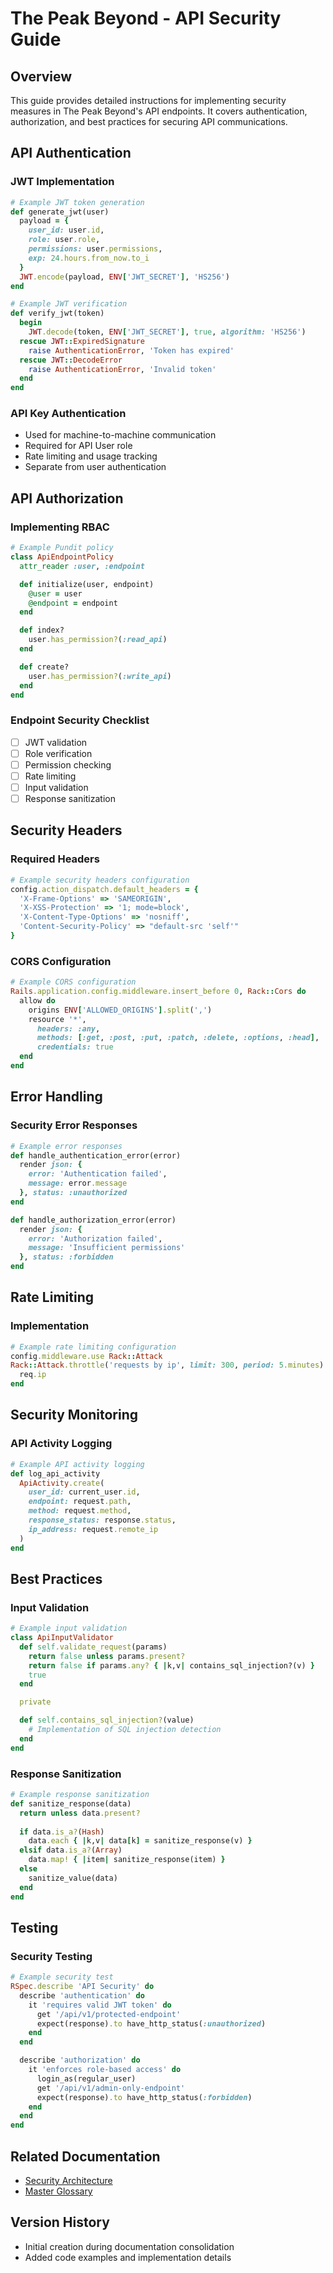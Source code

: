 # The Peak Beyond - API Security Guide

## Overview
This guide provides detailed instructions for implementing security measures in The Peak Beyond's API endpoints. It covers authentication, authorization, and best practices for securing API communications.

## API Authentication

### JWT Implementation
```ruby
# Example JWT token generation
def generate_jwt(user)
  payload = {
    user_id: user.id,
    role: user.role,
    permissions: user.permissions,
    exp: 24.hours.from_now.to_i
  }
  JWT.encode(payload, ENV['JWT_SECRET'], 'HS256')
end

# Example JWT verification
def verify_jwt(token)
  begin
    JWT.decode(token, ENV['JWT_SECRET'], true, algorithm: 'HS256')
  rescue JWT::ExpiredSignature
    raise AuthenticationError, 'Token has expired'
  rescue JWT::DecodeError
    raise AuthenticationError, 'Invalid token'
  end
end
```

### API Key Authentication
- Used for machine-to-machine communication
- Required for API User role
- Rate limiting and usage tracking
- Separate from user authentication

## API Authorization

### Implementing RBAC
```ruby
# Example Pundit policy
class ApiEndpointPolicy
  attr_reader :user, :endpoint

  def initialize(user, endpoint)
    @user = user
    @endpoint = endpoint
  end

  def index?
    user.has_permission?(:read_api)
  end

  def create?
    user.has_permission?(:write_api)
  end
end
```

### Endpoint Security Checklist
- [ ] JWT validation
- [ ] Role verification
- [ ] Permission checking
- [ ] Rate limiting
- [ ] Input validation
- [ ] Response sanitization

## Security Headers

### Required Headers
```ruby
# Example security headers configuration
config.action_dispatch.default_headers = {
  'X-Frame-Options' => 'SAMEORIGIN',
  'X-XSS-Protection' => '1; mode=block',
  'X-Content-Type-Options' => 'nosniff',
  'Content-Security-Policy' => "default-src 'self'"
}
```

### CORS Configuration
```ruby
# Example CORS configuration
Rails.application.config.middleware.insert_before 0, Rack::Cors do
  allow do
    origins ENV['ALLOWED_ORIGINS'].split(',')
    resource '*',
      headers: :any,
      methods: [:get, :post, :put, :patch, :delete, :options, :head],
      credentials: true
  end
end
```

## Error Handling

### Security Error Responses
```ruby
# Example error responses
def handle_authentication_error(error)
  render json: {
    error: 'Authentication failed',
    message: error.message
  }, status: :unauthorized
end

def handle_authorization_error(error)
  render json: {
    error: 'Authorization failed',
    message: 'Insufficient permissions'
  }, status: :forbidden
end
```

## Rate Limiting

### Implementation
```ruby
# Example rate limiting configuration
config.middleware.use Rack::Attack
Rack::Attack.throttle('requests by ip', limit: 300, period: 5.minutes) do |req|
  req.ip
end
```

## Security Monitoring

### API Activity Logging
```ruby
# Example API activity logging
def log_api_activity
  ApiActivity.create(
    user_id: current_user.id,
    endpoint: request.path,
    method: request.method,
    response_status: response.status,
    ip_address: request.remote_ip
  )
end
```

## Best Practices

### Input Validation
```ruby
# Example input validation
class ApiInputValidator
  def self.validate_request(params)
    return false unless params.present?
    return false if params.any? { |k,v| contains_sql_injection?(v) }
    true
  end

  private

  def self.contains_sql_injection?(value)
    # Implementation of SQL injection detection
  end
end
```

### Response Sanitization
```ruby
# Example response sanitization
def sanitize_response(data)
  return unless data.present?
  
  if data.is_a?(Hash)
    data.each { |k,v| data[k] = sanitize_response(v) }
  elsif data.is_a?(Array)
    data.map! { |item| sanitize_response(item) }
  else
    sanitize_value(data)
  end
end
```

## Testing

### Security Testing
```ruby
# Example security test
RSpec.describe 'API Security' do
  describe 'authentication' do
    it 'requires valid JWT token' do
      get '/api/v1/protected-endpoint'
      expect(response).to have_http_status(:unauthorized)
    end
  end

  describe 'authorization' do
    it 'enforces role-based access' do
      login_as(regular_user)
      get '/api/v1/admin-only-endpoint'
      expect(response).to have_http_status(:forbidden)
    end
  end
end
```

## Related Documentation
- [Security Architecture](security_architecture.md)
- [Master Glossary](../../meta/glossary/master_glossary.md)

## Version History
- Initial creation during documentation consolidation
- Added code examples and implementation details 